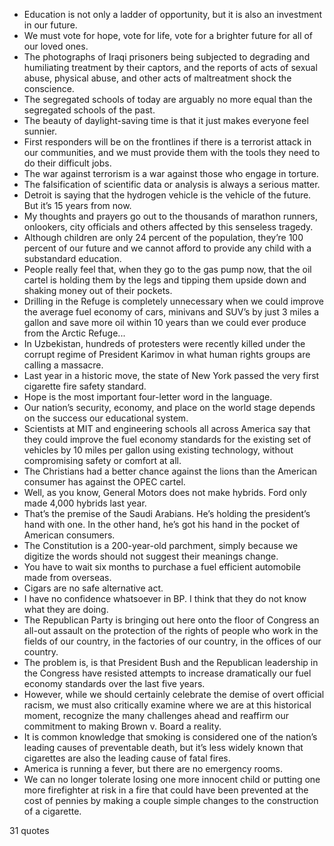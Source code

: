  - Education is not only a ladder of opportunity, but it is also an investment in our future.
 - We must vote for hope, vote for life, vote for a brighter future for all of our loved ones.
 - The photographs of Iraqi prisoners being subjected to degrading and humiliating treatment by their captors, and the reports of acts of sexual abuse, physical abuse, and other acts of maltreatment shock the conscience.
 - The segregated schools of today are arguably no more equal than the segregated schools of the past.
 - The beauty of daylight-saving time is that it just makes everyone feel sunnier.
 - First responders will be on the frontlines if there is a terrorist attack in our communities, and we must provide them with the tools they need to do their difficult jobs.
 - The war against terrorism is a war against those who engage in torture.
 - The falsification of scientific data or analysis is always a serious matter.
 - Detroit is saying that the hydrogen vehicle is the vehicle of the future. But it’s 15 years from now.
 - My thoughts and prayers go out to the thousands of marathon runners, onlookers, city officials and others affected by this senseless tragedy.
 - Although children are only 24 percent of the population, they’re 100 percent of our future and we cannot afford to provide any child with a substandard education.
 - People really feel that, when they go to the gas pump now, that the oil cartel is holding them by the legs and tipping them upside down and shaking money out of their pockets.
 - Drilling in the Refuge is completely unnecessary when we could improve the average fuel economy of cars, minivans and SUV’s by just 3 miles a gallon and save more oil within 10 years than we could ever produce from the Arctic Refuge...
 - In Uzbekistan, hundreds of protesters were recently killed under the corrupt regime of President Karimov in what human rights groups are calling a massacre.
 - Last year in a historic move, the state of New York passed the very first cigarette fire safety standard.
 - Hope is the most important four-letter word in the language.
 - Our nation’s security, economy, and place on the world stage depends on the success our educational system.
 - Scientists at MIT and engineering schools all across America say that they could improve the fuel economy standards for the existing set of vehicles by 10 miles per gallon using existing technology, without compromising safety or comfort at all.
 - The Christians had a better chance against the lions than the American consumer has against the OPEC cartel.
 - Well, as you know, General Motors does not make hybrids. Ford only made 4,000 hybrids last year.
 - That’s the premise of the Saudi Arabians. He’s holding the president’s hand with one. In the other hand, he’s got his hand in the pocket of American consumers.
 - The Constitution is a 200-year-old parchment, simply because we digitize the words should not suggest their meanings change.
 - You have to wait six months to purchase a fuel efficient automobile made from overseas.
 - Cigars are no safe alternative act.
 - I have no confidence whatsoever in BP. I think that they do not know what they are doing.
 - The Republican Party is bringing out here onto the floor of Congress an all-out assault on the protection of the rights of people who work in the fields of our country, in the factories of our country, in the offices of our country.
 - The problem is, is that President Bush and the Republican leadership in the Congress have resisted attempts to increase dramatically our fuel economy standards over the last five years.
 - However, while we should certainly celebrate the demise of overt official racism, we must also critically examine where we are at this historical moment, recognize the many challenges ahead and reaffirm our commitment to making Brown v. Board a reality.
 - It is common knowledge that smoking is considered one of the nation’s leading causes of preventable death, but it’s less widely known that cigarettes are also the leading cause of fatal fires.
 - America is running a fever, but there are no emergency rooms.
 - We can no longer tolerate losing one more innocent child or putting one more firefighter at risk in a fire that could have been prevented at the cost of pennies by making a couple simple changes to the construction of a cigarette.

31 quotes